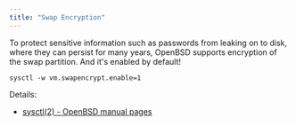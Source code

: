 ```yaml
---
title: "Swap Encryption"
---
```


To protect sensitive information such as passwords from leaking on to disk,
where they can persist for many years, OpenBSD supports encryption of the
swap partition. And it's enabled by default!

```
sysctl -w vm.swapencrypt.enable=1
```

Details:

* [sysctl(2) - OpenBSD manual pages](https://man.openbsd.org/sysctl.2#VM_SWAPENCRYPT_2)
